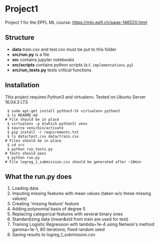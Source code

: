 # Project1
Project 1 for the EPFL ML course: https://mlo.epfl.ch/page-146520.html

## Structure
* **data** train.csv and test.csv must be put to this folder
* **src/run.py** is a file 
* **src** contains jupyter notebooks
* **src/scripts** contains python scripts (s.t. `implementations.py`)
* **src/run_tests.py** tests critical functions

## Installation
This project requires Python3 and virtualenv. Tested on Ubuntu Server 16.04.3 LTS
```
 $ sudo apt-get install python3-tk virtualenv python3
 $ ls README.md
# File should be in place
 $ virtualenv -p $(which python3) venv
 $ source venv/bin/activate
 $ pip install -r requirements.txt
 $ ls data/test.csv data/train.csv
# Files should be in place
 $ cd src
 $ python run_tests.py
# Tests should pass
 $ python run.py
# File logreg_1_submission.csv should be generated after ~10min
```

## What the run.py does
1. Loading data
2. Imputing missing features with mean values (taken w/o these missing values)
3. Creating 'missing feature' feature
4. Adding polynomial basis of degree 5
4. Replacing categorical features with several binary ones
5. Standardizing data (mean&std from train are used for test)
6. Training Logistic Regression with lambda=1e-4 using Netwon's method gamma=1e-1, 80 iterations, fixed random seed
7. Saving results to logreg_1_submission.csv
